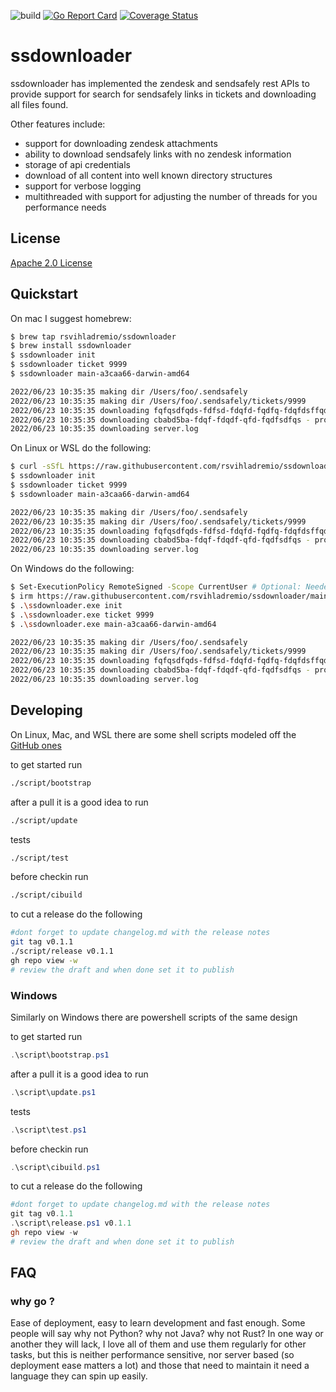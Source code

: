 ![build](https://github.com/rsvihladremio/ssdownloader/actions/workflows/checkin.yml/badge.svg)
[![Go Report Card](https://goreportcard.com/badge/github.com/rsvihladremio/ssdownloader)](https://goreportcard.com/report/github.com/rsvihladremio/ssdownloader)
<a href='https://coveralls.io/github/rsvihladremio/ssdownloader?branch=main'><img src='https://coveralls.io/repos/github/rsvihladremio/ssdownloader/badge.svg?branch=main&service=test' alt='Coverage Status' /></a>


# ssdownloader

ssdownloader has implemented the zendesk and sendsafely rest APIs 
to provide support for search for sendsafely links in tickets and downloading
all files found.

Other features include: 

 * support for downloading zendesk attachments
 * ability to download sendsafely links with no zendesk information
 * storage of api credentials
 * download of all content into well known directory structures
 * support for verbose logging
 * multithreaded with support for adjusting the number of threads for you performance needs

## License

[Apache 2.0 License](https://www.apache.org/licenses/LICENSE-2.0.html)

## Quickstart

On mac I suggest homebrew:
```sh
$ brew tap rsvihladremio/ssdownloader
$ brew install ssdownloader
$ ssdownloader init
$ ssdownloader ticket 9999 
$ ssdownloader main-a3caa66-darwin-amd64

2022/06/23 10:35:35 making dir /Users/foo/.sendsafely
2022/06/23 10:35:35 making dir /Users/foo/.sendsafely/tickets/9999
2022/06/23 10:35:35 downloading fqfqsdfqds-fdfsd-fdqfd-fqdfq-fdqfdsffqdfq - works.zip
2022/06/23 10:35:35 downloading cbabd5ba-fdqf-fdqdf-qfd-fqdfsdfqs - problem.zip
2022/06/23 10:35:35 downloading server.log
```


On Linux or WSL do the following:

```sh
$ curl -sSfL https://raw.githubusercontent.com/rsvihladremio/ssdownloader/main/script/install | sh 
$ ssdownloader init
$ ssdownloader ticket 9999 
$ ssdownloader main-a3caa66-darwin-amd64

2022/06/23 10:35:35 making dir /Users/foo/.sendsafely
2022/06/23 10:35:35 making dir /Users/foo/.sendsafely/tickets/9999
2022/06/23 10:35:35 downloading fqfqsdfqds-fdfsd-fdqfd-fqdfq-fdqfdsffqdfq - works.zip
2022/06/23 10:35:35 downloading cbabd5ba-fdqf-fdqdf-qfd-fqdfsdfqs - problem.zip
2022/06/23 10:35:35 downloading server.log
```

On Windows do the following:

```sh
$ Set-ExecutionPolicy RemoteSigned -Scope CurrentUser # Optional: Needed to run a remote script the first time
$ irm https://raw.githubusercontent.com/rsvihladremio/ssdownloader/main/script/install.ps1  | iex 
$ .\ssdownloader.exe init
$ .\ssdownloader.exe ticket 9999 
$ .\ssdownloader.exe main-a3caa66-darwin-amd64

2022/06/23 10:35:35 making dir /Users/foo/.sendsafely
2022/06/23 10:35:35 making dir /Users/foo/.sendsafely/tickets/9999
2022/06/23 10:35:35 downloading fqfqsdfqds-fdfsd-fdqfd-fqdfq-fdqfdsffqdfq - works.zip
2022/06/23 10:35:35 downloading cbabd5ba-fdqf-fdqdf-qfd-fqdfsdfqs - problem.zip
2022/06/23 10:35:35 downloading server.log
```

## Developing

On Linux, Mac, and WSL there are some shell scripts modeled off the [GitHub ones](https://github.com/github/scripts-to-rule-them-all)

to get started run

```sh
./script/bootstrap
```

after a pull it is a good idea to run

```sh
./script/update
```

tests

```sh
./script/test
```

before checkin run

```sh
./script/cibuild
```

to cut a release do the following

```sh
#dont forget to update changelog.md with the release notes
git tag v0.1.1
./script/release v0.1.1
gh repo view -w
# review the draft and when done set it to publish
```
### Windows
Similarly on Windows there are powershell scripts of the same design

to get started run

```powershell
.\script\bootstrap.ps1
```

after a pull it is a good idea to run

```powershell
.\script\update.ps1
```

tests

```powershell
.\script\test.ps1
```

before checkin run

```powershell
.\script\cibuild.ps1
```

to cut a release do the following

```powershell
#dont forget to update changelog.md with the release notes
git tag v0.1.1
.\script\release.ps1 v0.1.1
gh repo view -w
# review the draft and when done set it to publish
```

## FAQ

### why go ?

Ease of deployment, easy to learn development and fast enough. Some people will say why not Python? why not Java? why not Rust?  In one way or another they will lack, I love all of them and use them regularly for other tasks, but this is neither performance sensitive, nor server based (so deployment ease matters a lot) and those that need to maintain it need a language they can spin up easily.
